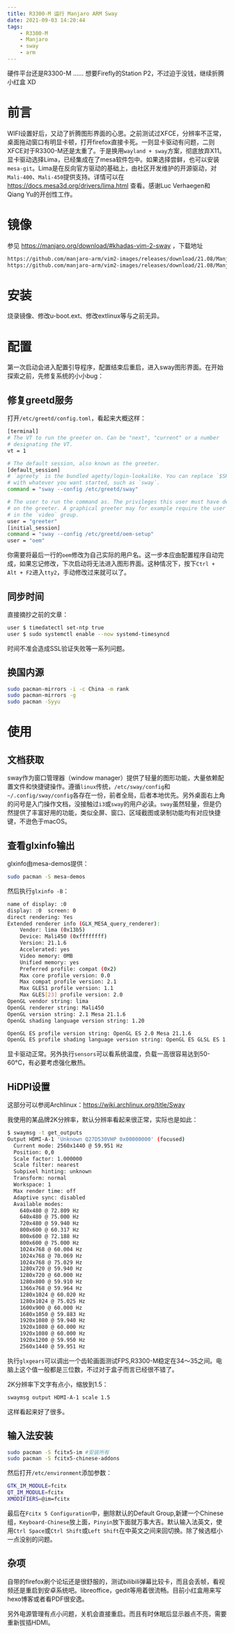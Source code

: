 ```yaml
---
title: R3300-M 运行 Manjaro ARM Sway
date: 2021-09-03 14:20:44
tags:
	- R3300-M
	- Manjaro
	- sway
	- arm
---
```

硬件平台还是R3300-M …… 想要Firefly的Station P2，不过迫于没钱，继续折腾小红盒 XD
# 前言
WIFI设置好后，又动了折腾图形界面的心思。之前测试过XFCE，分辨率不正常，桌面拖动窗口有明显卡顿，打开firefox直接卡死。一则显卡驱动有问题，二则XFCE对于R3300-M还是太重了。于是换用`wayland + sway`方案，彻底放弃X11。显卡驱动选择Lima，已经集成在了mesa软件包中。如果选择尝鲜，也可以安装`mesa-git`。Lima是在反向官方驱动的基础上，由社区开发维护的开源驱动，对`Mali-400`、`Mali-450`提供支持。详情可以在 https://docs.mesa3d.org/drivers/lima.html 查看。感谢Luc Verhaegen和Qiang Yu的开创性工作。
# 镜像

参见 https://manjaro.org/download/#khadas-vim-2-sway ，下载地址

```bash
https://github.com/manjaro-arm/vim2-images/releases/download/21.08/Manjaro-ARM-sway-vim2-21.08.img.xz
https://github.com/manjaro-arm/vim2-images/releases/download/21.08/Manjaro-ARM-sway-vim2-21.08.img.xz.torrent
```
# 安装
烧录镜像、修改u-boot.ext、修改extlinux等与之前无异。

# 配置
第一次启动会进入配置引导程序，配置结束后重启，进入sway图形界面。在开始探索之前，先修复系统的小小bug：

## 修复greetd服务
打开`/etc/greetd/config.toml`，看起来大概这样：
```bash                                          
[terminal]
# The VT to run the greeter on. Can be "next", "current" or a number
# designating the VT.
vt = 1

# The default session, also known as the greeter.
[default_session]
# `agreety` is the bundled agetty/login-lookalike. You can replace `$SHELL`
# with whatever you want started, such as `sway`.
command = "sway --config /etc/greetd/sway"

# The user to run the command as. The privileges this user must have depends
# on the greeter. A graphical greeter may for example require the user to be
# in the `video` group.
user = "greeter"
[initial_session]
command = "sway --config /etc/greetd/oem-setup"
user = "oem"
```
你需要将最后一行的`oem`修改为自己实际的用户名。这一步本应由配置程序自动完成，如果忘记修改，下次启动将无法进入图形界面。这种情况下，按下`Ctrl + Alt + F2`进入`tty2`，手动修改过来就可以了。
## 同步时间
直接摘抄之前的文章：
```bash
user $ timedatectl set-ntp true
user $ sudo systemctl enable --now systemd-timesyncd
```
时间不准会造成SSL验证失败等一系列问题。
## 换国内源
```bash
sudo pacman-mirrors -i -c China -m rank
sudo pacman-mirrors -g
sudo pacman -Syyu
```
# 使用
## 文档获取
sway作为窗口管理器（window manager）提供了轻量的图形功能，大量依赖配置文件和快捷键操作。遵循`linux`传统，`/etc/sway/config`和`~/.config/sway/config`各存在一份，前者全局，后者本地优先。另外桌面右上角的问号是入门操作文档，没接触过`i3`或`sway`的用户必读。`sway`虽然轻量，但是仍然提供了丰富好用的功能，类似全屏、窗口、区域截图或录制功能均有对应快捷键，不逊色于macOS。
## 查看glxinfo输出
glxinfo由mesa-demos提供：
```bash
sudo pacman -S mesa-demos
```
然后执行`glxinfo -B`：
```bash
name of display: :0
display: :0  screen: 0
direct rendering: Yes
Extended renderer info (GLX_MESA_query_renderer):
    Vendor: lima (0x13b5)
    Device: Mali450 (0xffffffff)
    Version: 21.1.6
    Accelerated: yes
    Video memory: 0MB
    Unified memory: yes
    Preferred profile: compat (0x2)
    Max core profile version: 0.0
    Max compat profile version: 2.1
    Max GLES1 profile version: 1.1
    Max GLES[23] profile version: 2.0
OpenGL vendor string: lima
OpenGL renderer string: Mali450
OpenGL version string: 2.1 Mesa 21.1.6
OpenGL shading language version string: 1.20

OpenGL ES profile version string: OpenGL ES 2.0 Mesa 21.1.6
OpenGL ES profile shading language version string: OpenGL ES GLSL ES 1.0.16
```
显卡驱动正常。另外执行`sensors`可以看系统温度，负载一高很容易达到50-60°C，有必要考虑强化散热。
## HiDPI设置
这部分可以参阅Archlinux：https://wiki.archlinux.org/title/Sway

我使用的某品牌2K分辨率，默认分辨率看起来很正常，实际也是如此：

```bash
$ swaymsg -t get_outputs
Output HDMI-A-1 'Unknown Q27D530VHP 0x00000000' (focused)
  Current mode: 2560x1440 @ 59.951 Hz
  Position: 0,0
  Scale factor: 1.000000
  Scale filter: nearest
  Subpixel hinting: unknown
  Transform: normal
  Workspace: 1
  Max render time: off
  Adaptive sync: disabled
  Available modes:
    640x480 @ 72.809 Hz
    640x480 @ 75.000 Hz
    720x480 @ 59.940 Hz
    800x600 @ 60.317 Hz	
    800x600 @ 72.188 Hz
    800x600 @ 75.000 Hz
    1024x768 @ 60.004 Hz
    1024x768 @ 70.069 Hz
    1024x768 @ 75.029 Hz
    1280x720 @ 59.940 Hz
    1280x720 @ 60.000 Hz
    1280x800 @ 59.910 Hz
    1366x768 @ 59.964 Hz
    1280x1024 @ 60.020 Hz
    1280x1024 @ 75.025 Hz
    1600x900 @ 60.000 Hz
    1680x1050 @ 59.883 Hz
    1920x1080 @ 59.940 Hz
    1920x1080 @ 60.000 Hz
    1920x1080 @ 60.000 Hz
    1920x1200 @ 59.950 Hz
    2560x1440 @ 59.951 Hz
```
执行`glxgears`可以调出一个齿轮画面测试FPS,R3300-M稳定在34～35之间。电脑上这个值一般都是三位数，不过对于盒子而言已经很不错了。

2K分辨率下文字有点小，缩放到1.5：
```bash
swaymsg output HDMI-A-1 scale 1.5
```
这样看起来好了很多。
## 输入法安装
```bash
sudo pacman -S fcitx5-im #安装所有
sudo pacman -S fcitx5-chinese-addons	
```
然后打开`/etc/environment`添加参数：
```bash
GTK_IM_MODULE=fcitx
QT_IM_MODULE=fcitx
XMODIFIERS=@im=fcitx
```
最后在`Fcitx 5 Configuration`中，删除默认的Default Group,新建一个Chinese组，`Keyboard-Chinese`放上面，`Pinyin`放下面就万事大吉。默认输入法英文，使用`Ctrl Space`或`Ctrl Shift`或`Left Shift`在中英文之间来回切换。除了候选框小一点没别的问题。
## 杂项
自带的firefox刷个论坛还是很舒服的，测试bilibili弹幕比较卡，而且会丢帧，看视频还是重启到安卓系统吧。libreoffice，gedit等用着很流畅。目前小红盒用来写hexo博客或者看PDF很安逸。

另外电源管理有点小问题，关机会直接重启。而且有时休眠后显示器点不亮，需要重新拔插HDMI。

